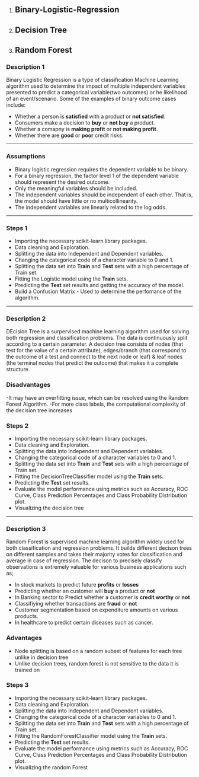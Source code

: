 1. ## Binary-Logistic-Regression
2. ## Decision Tree
3.  ## Random Forest
### Description 1
Binary Logistic Regression is a type of classification Machine Learning algorithm used to determine the impact of multiple independent variables presented to predict a categorical variable(two outcomes) or he likelihood of an event/scenario.
Some of the examples of binary outcome cases include:
- Whether a person is **satisfied** with a product or **not satisfied**.
- Consumers make a decision to **buy** or **not buy** a product.
- Whether a comapny is **making profit** or **not making profit**.
- Whether there are **good** or **poor** credit risks.
---
### Assumptions
- Binary logistic regression requires the dependent variable to be binary.
- For a binary regression, the factor level 1 of the dependent variable should represent the desired outcome.
- Only the meaningful variables should be included.
- The independent variables should be independent of each other. That is, the model should have little or no multicollinearity.
- The independent variables are linearly related to the log odds.
---
### Steps 1
- Importing the necessary scikit-learn library packages.
- Data cleaning and Exploration.
- Splitting the data into Independent and Dependent variables.
- Changing the categorical code of a character variable to 0 and 1.
- Splitting the data set into **Train** and **Test** sets with a high percentage of Train set.
- Fitting the Logistic model using the **Train** sets.
- Predicting the **Test** set results and getting the accuracy of the model.
- Build a Confusion Matrix - Used to determine the perfomance of the algorithm.
---
### Description 2
DEcision Tree is a surpervised machine learning algorithm used for solving both regression and classification problems. The data is continuously split according to a certain parameter.
A decision tree consists of nodes (that test for the value of a certain attribute), edges/branch (that correspond to the outcome of a test and connect to the next node or leaf) & leaf nodes (the terminal nodes that predict the outcome) that makes it a complete structure. 
### Disadvantages
-It may have an overfitting issue, which can be resolved using the Random Forest Algorithm.
-For more class labels, the computational complexity of the decision tree increases
### Steps 2
- Importing the necessary scikit-learn library packages.
- Data cleaning and Exploration.
- Splitting the data into Independent and Dependent variables.
- Changing the categorical code of a character variables to 0 and 1.
- Splitting the data set into **Train** and **Test** sets with a high percentage of Train set.
- Fitting the DecisionTreeClassifier model using the **Train** sets.
- Predicting the **Test** set results.
- Evaluate the model performance using metrics such as Accuracy, ROC Curve, Class Prediction Percentages and Class Probability Distribution plot.
- Visualizing the decision tree
---
### Description 3
Random Forest is supervised machine learning algorithm widely used for both classification and regression problems. It builds different decison trees on different samples and takes their majority votes for classification and average in case of regression.
The decison to precisely classify observations is extremely valuable for various business applications such as;
- In stock markets to predict future **profits** or **losses**
- Predicting whether an customer will **buy** a product or **not**
- In Banking sector to Predict whether a customer is **credit worthy** or **not**
- Classifiying whether transactions are **fraud** or **not**
- Customer segmentation based on expenditure amounts on various products.
- In healthcare to predict certain diseases such as cancer.
### Advantages
- Node splitting is based on a random subset of features for each tree unlike in decision tree
- Unlike decision trees, random forest is not sensitive to the data it is trained on
### Steps 3
- Importing the necessary scikit-learn library packages.
- Data cleaning and Exploration.
- Splitting the data into Independent and Dependent variables.
- Changing the categorical code of a character variables to 0 and 1.
- Splitting the data set into **Train** and **Test** sets with a high percentage of Train set.
- Fitting the RandomForestClassifier model using the **Train** sets.
- Predicting the **Test** set results.
- Evaluate the model performance using metrics such as Accuracy, ROC Curve, Class Prediction Percentages and Class Probability Distribution plot.
- Visualizing the random Forest

